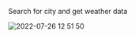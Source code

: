 Search for city and get weather data


![2022-07-26 12 51 50](https://user-images.githubusercontent.com/94111690/180979588-1c4e8e5e-cab3-4a5f-9566-7c3e18bfff35.gif)
